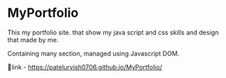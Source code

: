 # MyPortfolio

This my portfolio site. that show my java script and css skills and design that made by me.

Containing many section, managed using Javascript DOM.

🔗link - https://patelurvish0706.github.io/MyPortfolio/
